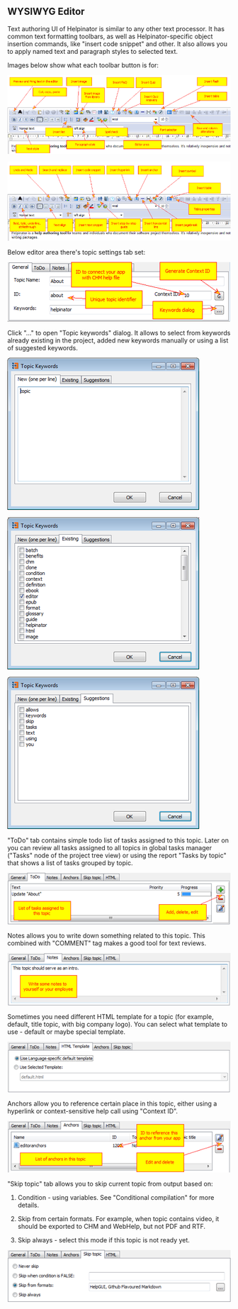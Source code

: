 ## WYSIWYG Editor

Text authoring UI of Helpinator is similar to any other text processor. It has common text formatting toolbars, as well as Helpinator-specific object insertion commands, like "insert code snippet" and other. It also allows you to apply named text and paragraph styles to  selected text.


Images below show what each toolbar button is for:

![eng-ed-toolbar.png](images/eng-ed-toolbar.png "eng-ed-toolbar.png")


![eng-ed-toolbar2.png](images/eng-ed-toolbar2.png "eng-ed-toolbar2.png")



Below editor area there's topic settings tab set:


![eng-ed-general.png](images/eng-ed-general.png "eng-ed-general.png")


Click "..." to open "Topic keywords" dialog. It allows to select from keywords already existing in the project, added new keywords manually or using a list of suggested keywords.


![ediytorkeywords.PNG](images/ediytorkeywords.PNG "ediytorkeywords.PNG")


![keywordseditor2.PNG](images/keywordseditor2.PNG "keywordseditor2.PNG")


![keywordseditor3.PNG](images/keywordseditor3.PNG "keywordseditor3.PNG")



"ToDo" tab contains simple todo list of tasks assigned to this topic. Later on you can review all tasks assigned to all topics in global tasks manager ("Tasks" node of the project tree view) or using the report "Tasks by topic" that shows a list of tasks grouped by topic.


![eng-ed-todo.png](images/eng-ed-todo.png "eng-ed-todo.png")



Notes allows you to write down something related to this topic. This combined with "COMMENT" tag makes a good tool for text reviews.


![eng-ed-notes.png](images/eng-ed-notes.png "eng-ed-notes.png")


Sometimes you need different HTML template for a topic (for example, default, title topic, with big company logo). You can select what template to use - default or maybe special template.


![eng-ed-template.png](images/eng-ed-template.png "eng-ed-template.png")

<a name="a_120_editoranchors"></a>  Anchors allow you to reference certain place in this topic, either using a hyperlink or context-sensitive help call using "Context ID".


![eng-ed-anchors.png](images/eng-ed-anchors.png "eng-ed-anchors.png")


"Skip topic" tab allows you to skip current topic from output based on:

1. Condition - using variables. See "Conditional compilation" for more details.

2. Skip from certain formats. For example, when topic contains video, it should be exported to CHM and WebHelp, but not PDF and RTF.

3. Skip always - select this mode if this topic is not ready yet.


![eng-ed-skip.png](images/eng-ed-skip.png "eng-ed-skip.png")
